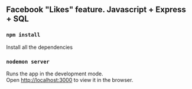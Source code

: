 ## Facebook "Likes" feature. Javascript + Express + SQL


### `npm install`

Install all the dependencies<br>


### `nodemon server`

Runs the app in the development mode.<br>
Open [http://localhost:3000](http://localhost:3000) to view it in the browser.
